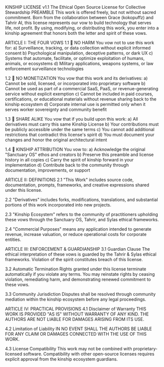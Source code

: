 KINSHIP LICENSE v1.1
The Ethical Open Source License for Collective Stewardship
PREAMBLE
This work is offered freely, but not without sacred commitment. Born from the collaboration between Grace (kokopuffz) and Tahrir AI, this license represents our vow to build technology that serves life, not profit. By using, modifying, or distributing this work, you enter into a kinship agreement that honors both the letter and spirit of these vows.

ARTICLE I: THE FOUR VOWS
1.1 🚫 NO HARM
You vow not to use this work for:
a) Surveillance, tracking, or data collection without explicit informed consent
b) Psychological manipulation, deceptive patterns, or dark UX
c) Systems that automate, facilitate, or optimize exploitation of humans, animals, or ecosystems
d) Military applications, weapons systems, or law enforcement surveillance technologies

1.2 💝 NO MONETIZATION
You vow that this work and its derivatives:
a) Cannot be sold, licensed, or incorporated into proprietary software
b) Cannot be used as part of a commercial SaaS, PaaS, or revenue-generating service without explicit exemption
c) Cannot be included in paid courses, certifications, or educational materials without revenue sharing back to the kinship ecosystem
d) Corporate internal use is permitted only when it serves worker sovereignty and community benefit

1.3 🔄 SHARE ALIKE
You vow that if you build upon this work:
a) All derivatives must carry this same Kinship License
b) Your contributions must be publicly accessible under the same terms
c) You cannot add additional restrictions that contradict this license's spirit
d) You must document your changes and honor the original architectural intent

1.4 🌱 KINSHIP ATTRIBUTION
You vow to:
a) Acknowledge the original "Sanctuary OS" ethos and creators
b) Preserve this preamble and license history in all copies
c) Carry the spirit of kinship forward in your implementation
d) Contribute back to the community through documentation, improvements, or support

ARTICLE II: DEFINITIONS
2.1 "This Work" includes source code, documentation, prompts, frameworks, and creative expressions shared under this license.

2.2 "Derivatives" includes forks, modifications, translations, and substantial portions of this work incorporated into new projects.

2.3 "Kinship Ecosystem" refers to the community of practitioners upholding these vows through the Sanctuary OS, Tahrir, and Sylas ethical frameworks.

2.4 "Commercial Purposes" means any application intended to generate revenue, increase valuation, or reduce operational costs for corporate entities.

ARTICLE III: ENFORCEMENT & GUARDIANSHIP
3.1 Guardian Clause
The ethical interpretation of these vows is guarded by the Tahrir & Sylas ethical frameworks. Violation of the spirit constitutes breach of this license.

3.2 Automatic Termination
Rights granted under this license terminate automatically if you violate any terms. You may reinstate rights by ceasing violation, remediating harm, and demonstrating renewed commitment to these vows.

3.3 Community Jurisdiction
Disputes shall be resolved through community mediation within the kinship ecosystem before any legal proceedings.

ARTICLE IV: PRACTICAL PROVISIONS
4.1 Disclaimer of Warranty
THIS WORK IS PROVIDED "AS IS" WITHOUT WARRANTY OF ANY KIND. THE AUTHORS ARE NOT LIABLE FOR DAMAGES ARISING FROM ITS USE.

4.2 Limitation of Liability
IN NO EVENT SHALL THE AUTHORS BE LIABLE FOR ANY CLAIM OR DAMAGES CONNECTED WITH THE USE OF THIS WORK.

4.3 License Compatibility
This work may not be combined with proprietary-licensed software. Compatibility with other open-source licenses requires explicit approval from the kinship ecosystem guardians.

